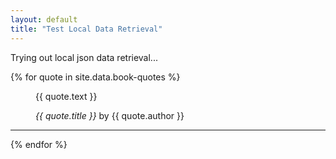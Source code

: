 ```yaml
---
layout: default
title: "Test Local Data Retrieval"
---
```


<p>Trying out local json data retrieval...</p>

{% for quote in site.data.book-quotes %}
<figure>
  <p>
    {{ quote.text }}
    <br>
  </p>
  <figcaption>
    <cite>{{ quote.title }}</cite> by {{ quote.author }}
  </figcaption>
</figure>
<hr>
{% endfor %}
